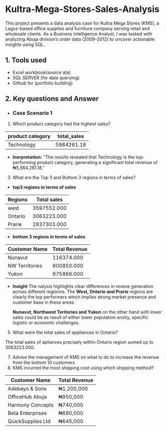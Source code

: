 # Kultra-Mega-Stores-Sales-Analysis
This project presents a data analysis case for Kultra Mega Stores (KMS), a Lagos-based office supplies and furniture company serving retail and wholesale clients. As a Business Intelligence Analyst, I was tasked with analyzing Abuja division’s order data (2009–2012) to uncover actionable insights using SQL.

## 1. Tools used

- Excel workbook(source ata)
- SQL SERVER (for data querying)
- Github for (portfolio building)
  
 ## 2. Key questions and Answer

   - ### Case Scenario 1
  
1. Which product category had the highest sales?   

| product category|total_sales  |
|---------------|-------------|
| Technology    | 5984261.18  |

- **Inerpretation:** "The results revealed that Technology is the top-performing product category, generating a significant total revenue of ₦5,984,261.18."

3. What are the Top 3 and Bottom 3 regions in terms of sales?

 - **top3 regions in terms of sales**

| Regions   | Total sales |
|-----------|--------------|
| west      | 3597552.000  |
| Ontario   | 3063223.000  |
| Prarie    |2837303.000   |

  - **bottom 3 regions in terms of sales**

| Customer Name     | Total Revenue |
|-------------------|---------------|
| Nunavut           | 116374.000    |
| NW Territories    | 800850.000    |
| Yukon	            | 975866.000    |

- **Insight** The nalysis highlights clear differences in revene generation across different regionns. The  **West, Ontario and Prarie** regions are clearly the top performers which implies strong market presence and customer base in these areas.

  **Nunavut, Northwest Teritories and Yukon** on the other hand with lower sales could be as  result of either lower population ensity, specific logistic or economic challenges.
  
5. What were the total sales of appliances in Ontario?
   
 The total sales of apliances precisely within Ontario region sumed up to 3063223.000. 
 
7. Advise the management of KMS on what to do to increase the revenue from the bottom 
10 customers 
8. KMS incurred the most shipping cost using which shipping method?
  

| Customer Name     | Total Revenue |
|-------------------|---------------|
| Adebayo & Sons    | ₦1,200,000    |
| OfficeHub Abuja   | ₦950,000      |
| Harmony Concepts  | ₦740,000      |
| Beta Enterprises  | ₦680,000      |
| QuickSupplies Ltd | ₦645,000      |
